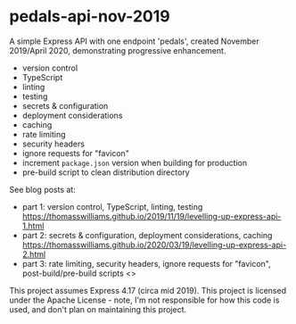 # pedals-api-nov-2019

A simple Express API with one endpoint 'pedals', created November 2019/April 2020, demonstrating progressive enhancement.

- version control
- TypeScript
- linting 
- testing
- secrets & configuration
- deployment considerations
- caching
- rate limiting
- security headers
- ignore requests for "favicon"
- increment `package.json` version when building for production
- pre-build script to clean distribution directory

See blog posts at:

- part 1: version control, TypeScript, linting, testing <https://thomasswilliams.github.io/2019/11/19/levelling-up-express-api-1.html>
- part 2: secrets & configuration, deployment considerations, caching <https://thomasswilliams.github.io/2020/03/19/levelling-up-express-api-2.html>
- part 3: rate limiting, security headers, ignore requests for "favicon", post-build/pre-build scripts <>

This project assumes Express 4.17 (circa mid 2019). This project is licensed under the Apache License - note, I'm not responsible for how this code is used, and don't plan on maintaining this project.
